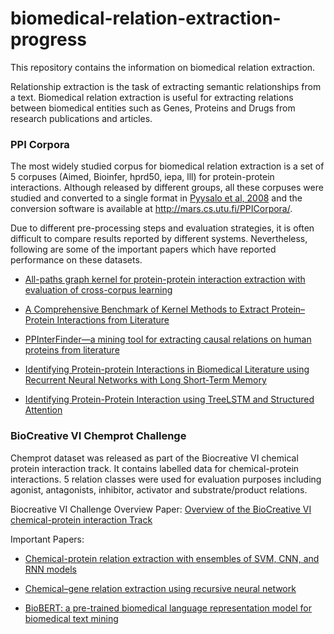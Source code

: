 # biomedical-relation-extraction-progress
This repository contains the information on biomedical relation extraction.

Relationship extraction is the task of extracting semantic relationships from a text. Biomedical relation extraction is useful for extracting relations between biomedical entities such as Genes, Proteins and Drugs from research publications and articles.

### PPI Corpora

The most widely studied corpus for biomedical relation extraction is a set of 5 corpuses (Aimed, Bioinfer, hprd50, iepa, lll) for protein-protein interactions. Although released by different groups, all these corpuses were studied and converted to a single format in [Pyysalo et al, 2008](https://bmcbioinformatics.biomedcentral.com/articles/10.1186/1471-2105-9-S3-S6) and the conversion software is available at http://mars.cs.utu.fi/PPICorpora/.

Due to different pre-processing steps and evaluation strategies, it is often difficult to compare results reported by different systems. Nevertheless, following are some of the important papers which have reported performance on these datasets.


* [All-paths graph kernel for protein-protein interaction extraction with evaluation of cross-corpus learning](https://bmcbioinformatics.biomedcentral.com/articles/10.1186/1471-2105-9-S11-S2)

* [A Comprehensive Benchmark of Kernel Methods to Extract Protein–Protein Interactions from Literature](https://journals.plos.org/ploscompbiol/article?id=10.1371/journal.pcbi.1000837#s3)

* [PPInterFinder—a mining tool for extracting causal relations on human proteins from literature](https://academic.oup.com/database/article/doi/10.1093/database/bas052/327699#82412927)

* [Identifying Protein-protein Interactions in Biomedical Literature using
Recurrent Neural Networks with Long Short-Term Memory](http://www.aclweb.org/anthology/I17-2041)

* [Identifying Protein-Protein Interaction using TreeLSTM and Structured Attention](https://arxiv.org/pdf/1808.03227.pdf)


### BioCreative VI Chemprot Challenge

Chemprot dataset was released as part of the Biocreative VI chemical protein interaction track. It contains labelled data for chemical-protein interactions. 5 relation classes were used for evaluation purposes including agonist, antagonists, inhibitor, activator and substrate/product relations.

Biocreative VI Challenge Overview Paper: [Overview of the BioCreative VI chemical-protein interaction Track](https://pdfs.semanticscholar.org/eed7/81f498b563df5a9e8a241c67d63dd1d92ad5.pdf)

Important Papers:

* [Chemical-protein relation extraction with ensembles of SVM, CNN, and RNN models](https://arxiv.org/abs/1802.01255)

* [Chemical–gene relation extraction using recursive neural network](https://academic.oup.com/database/article/doi/10.1093/database/bay060/5042822)

* [BioBERT: a pre-trained biomedical language representation model for biomedical text mining](https://arxiv.org/pdf/1901.08746.pdf)
